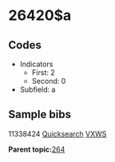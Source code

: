 # 26420$a

## Codes

-   Indicators
    -   First: 2
    -   Second: 0
-   Subfield: a

## Sample bibs

11338424 [Quicksearch](https://search.library.yale.edu/catalog/11338424) [VXWS](http://prodorbis.library.yale.edu:7014/vxws/GetHoldingsService?bibId=11338424)

**Parent topic:**[264](../../tags/264/264.md)


